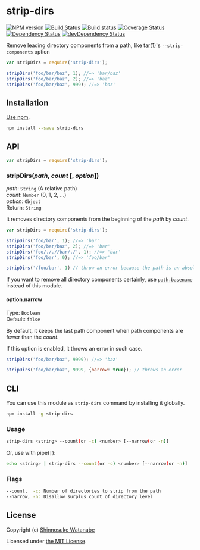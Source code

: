 # strip-dirs 

[![NPM version](https://img.shields.io/npm/v/strip-dirs.svg)](https://www.npmjs.com/package/strip-dirs)
[![Build Status](https://img.shields.io/travis/shinnn/node-strip-dirs.svg)](https://travis-ci.org/shinnn/node-strip-dirs)
[![Build status](https://ci.appveyor.com/api/projects/status/pr5edbtg59f6xfgn?svg=true)](https://ci.appveyor.com/project/ShinnosukeWatanabe/node-strip-dirs)
[![Coverage Status](https://img.shields.io/coveralls/shinnn/node-strip-dirs.svg)](https://coveralls.io/r/shinnn/node-strip-dirs)
[![Dependency Status](https://img.shields.io/david/shinnn/node-strip-dirs.svg?label=deps)](https://david-dm.org/shinnn/node-strip-dirs)
[![devDependency Status](https://img.shields.io/david/dev/shinnn/node-strip-dirs.svg?label=devDeps)](https://david-dm.org/shinnn/node-strip-dirs#info=devDependencies)

Remove leading directory components from a path, like [tar(1)](http://linuxcommand.org/man_pages/tar1.html)'s `--strip-components` option

```javascript
var stripDirs = require('strip-dirs');

stripDirs('foo/bar/baz', 1); //=> 'bar/baz'
stripDirs('foo/bar/baz', 2); //=> 'baz'
stripDirs('foo/bar/baz', 999); //=> 'baz'
```

## Installation

[Use npm](https://docs.npmjs.com/cli/install).

```sh
npm install --save strip-dirs
```

## API

```javascript
var stripDirs = require('strip-dirs');
```

### stripDirs(*path*, *count* [, *option*])

*path*: `String` (A relative path)  
*count*: `Number` (0, 1, 2, ...)  
*option*: `Object`  
Return: `String`

It removes directory components from the beginning of the *path* by *count*.

```javascript
var stripDirs = require('strip-dirs');

stripDirs('foo/bar', 1); //=> 'bar'
stripDirs('foo/bar/baz', 2); //=> 'bar'
stripDirs('foo/././/bar/./', 1); //=> 'bar'
stripDirs('foo/bar', 0); //=> 'foo/bar'

stripDirs('/foo/bar', 1) // throw an error because the path is an absolute path
```

If you want to remove all directory components certainly, use [`path.basename`](http://nodejs.org/api/path.html#path_path_basename_p_ext) instead of this module.

#### option.narrow

Type: `Boolean`  
Default: `false`

By default, it keeps the last path component when path components are fewer than the *count*.

If this option is enabled, it throws an error in such case.

```javascript
stripDirs('foo/bar/baz', 9999); //=> 'baz'

stripDirs('foo/bar/baz', 9999, {narrow: true}); // throws an error
```

## CLI

You can use this module as `strip-dirs` command by installing it globally.

```sh
npm install -g strip-dirs
```

### Usage

```sh
strip-dirs <string> --count(or -c) <number> [--narrow(or -n)]
```

Or, use with pipe(`|`):

```sh
echo <string> | strip-dirs --count(or -c) <number> [--narrow(or -n)]
```

### Flags

```sh
--count,  -c: Number of directories to strip from the path
--narrow, -n: Disallow surplus count of directory level
```

## License

Copyright (c) [Shinnosuke Watanabe](https://github.com/shinnn)

Licensed under [the MIT License](./LICENSE).
